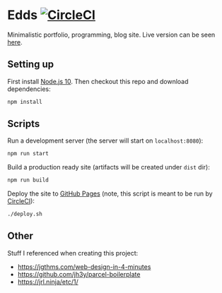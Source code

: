 # Edds [![CircleCI](https://circleci.com/gh/Edvinas01/edds.svg?style=svg)](https://circleci.com/gh/Edvinas01/edds)
Minimalistic portfolio, programming, blog site. Live version can be seen 
[here](https://edvinas.dev).

## Setting up
First install [Node.js 10](https://nodejs.org/en/download). Then checkout this 
repo and download dependencies:
```bash
npm install
```

## Scripts
Run a development server (the server will start on `localhost:8080`):
```bash
npm run start
```

Build a production ready site (artifacts will be created under `dist` dir):
```bash
npm run build
```

Deploy the site to [GitHub Pages](https://pages.github.com) (note, this script 
is meant to be run by [CircleCI](https://circleci.com/gh/Edvinas01/edds)):
```bash
./deploy.sh
```

## Other
Stuff I referenced when creating this project:
* https://jgthms.com/web-design-in-4-minutes
* https://github.com/jh3y/parcel-boilerplate
* https://jrl.ninja/etc/1/
